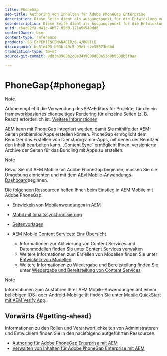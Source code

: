 ```yaml
---
title: PhoneGap
seo-title: Authoring von Inhalten für Adobe PhoneGap Enterprise
description: Diese Seite dient als Ausgangspunkt für die Entwicklung von Apps mit PhoneGap Enterprise mit AEM. AEM kann mit PhoneGap integriert werden, damit Sie mithilfe der AEM-Seiten problemlos Apps erstellen können. PhoneGap ermöglicht dem Benutzer das Erstellen von Dienstprogramm-Apps, mit denen der Benutzer den Inhalt bearbeiten kann.
seo-description: Diese Seite dient als Ausgangspunkt für die Entwicklung von Apps mit PhoneGap Enterprise mit AEM. AEM kann mit PhoneGap integriert werden, damit Sie mithilfe der AEM-Seiten problemlos Apps erstellen können. PhoneGap ermöglicht dem Benutzer das Erstellen von Dienstprogramm-Apps, mit denen der Benutzer den Inhalt bearbeiten kann.
uuid: c6ac02fa-d41c-4b57-95d8-171a96540dd6
contentOwner: User
content-type: reference
products: SG_EXPERIENCEMANAGER/6.4/MOBILE
discoiquuid: bc61e495-b53b-49c5-99e5-c2e35873e6bd
translation-type: tm+mt
source-git-commit: 9d03a3988b2c8e34b9009d80a53d8b8508b5f0aa

---
```



# PhoneGap{#phonegap}

>[!NOTE]
>
>Adobe empfiehlt die Verwendung des SPA-Editors für Projekte, für die ein frameworkbasiertes clientseitiges Rendering für einzelne Seiten (z. B. React) erforderlich ist. [Weitere Informationen](/help/sites-developing/spa-overview.md)

AEM kann mit PhoneGap integriert werden, damit Sie mithilfe der AEM-Seiten problemlos Apps erstellen können. PhoneGap ermöglicht dem Benutzer das Erstellen von Dienstprogramm-Apps, mit denen der Benutzer den Inhalt bearbeiten kann. „Content Sync“ ermöglicht Ihnen, versionierte Archive der Seiten für das Bundling mit Apps zu erstellen. 

>[!NOTE]
>
>Bevor Sie mit AEM Mobile mit Adobe PhoneGap beginnen, müssen Sie die Umgebung einrichten und mit dem [AEM Mobile-Anwendungs-Dashboard](/help/mobile/phonegap-authoring-apps.md)beginnen.

Die folgenden Ressourcen helfen Ihnen beim Einstieg in AEM Mobile mit Adobe PhoneGap:

* [Entwickeln von Mobilanwendungen in AEM](/help/mobile/developing-mobile-applications.md)
* [Mobil mit Inhaltssynchronisierung](/help/mobile/phonegap-contentsync.md)
* [Seitenvorlagen](/help/mobile/phonegap-apps-arch-page-templates.md)

* [AEM Mobile Content Services: Eine Übersicht](/help/mobile/develop-content-as-a-service.md)

   * Informationen zur Aktivierung von Content Services und Datenmodellen finden Sie unter Content Services [verwalten](/help/mobile/developing-content-services.md)
   * Weitere Informationen zum Erstellen von Modellen finden Sie unter [Entwickeln von Modellen](/help/mobile/administer-mobile-apps.md)
   * Weitere Informationen zu Wiedergabe und Bereitstellung finden Sie unter [Wiedergabe und Bereitstellung von Content Services](/help/mobile/rendering-and-delivery.md)

>[!NOTE]
>
>Informationen zum Ausführen Ihrer AEM Mobile-Anwendungen auf einem beliebigen iOS- oder Android-Mobilgerät finden Sie unter [Mobile QuickStart mit AEM Verify App](/help/mobile/phonegap-mobile-quickstart.md).

## Vorwärts {#getting-ahead}

Informationen zu den Rollen und Verantwortlichkeiten von Administratoren und Entwicklern finden Sie in den nachfolgend aufgeführten Ressourcen:

* [Authoring für Adobe PhoneGap Enterprise mit AEM](/help/mobile/phonegap.md)
* [Verwalten von Inhalten für Adobe PhoneGap Enterprise mit AEM](/help/mobile/administer-phonegap.md)


